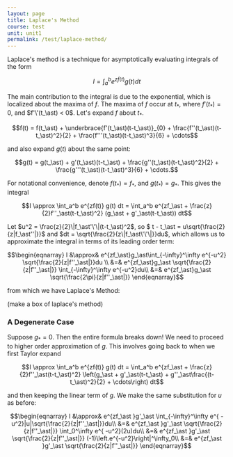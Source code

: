 ```yaml
---
layout: page
title: Laplace's Method
course: test
unit: unit1
permalink: /test/laplace-method/
---
```


Laplace's method is a technique for asymptotically evaluating integrals of the form

$$I = \int_a^b e^{zf(t)}g(t) dt$$

The main contribution to the integral is due to the exponential, which is localized about the maxima of $f$. The maxima of $f$ occur at $t_\ast$, where $f'(t_\ast) = 0$, and $f'\'(t_\ast) < 0$. Let's expand $f$ about $t_\ast$.

$$f(t) = f(t_\ast) + \underbrace{f'(t_\ast)(t-t_\ast)}_{0} + \frac{f''(t_\ast)(t-t_\ast)^2}{2} + \frac{f'''(t_\ast)(t-t_\ast)^3}{6} + \cdots$$

and also expand $g(t)$ about the same point:

$$g(t) = g(t_\ast) + g'(t_\ast)(t-t_\ast) + \frac{g''(t_\ast)(t-t_\ast)^2}{2} + \frac{g'''(t_\ast)(t-t_\ast)^3}{6} + \cdots.$$

For notational convenience, denote $f(t_\ast) = f_\ast$, and $g(t_\ast) = g_\ast$. This gives the integral

$$I \approx \int_a^b e^{zf(t)} g(t) dt = \int_a^b e^{zf_\ast + \frac{z}{2}f''_\ast(t-t_\ast)^2} (g_\ast + g'_\ast(t-t_\ast)) dt$$

Let $u^2 = \frac{z}{2}\|f_\ast'\'\|(t-t_\ast)^2$, so $ t - t_\ast = u\sqrt{\frac{2}{z\|f_\ast\'\'\|}}$ and $dt = \sqrt{\frac{2}{z\|f_\ast\'\'\|}}du$, which allows us to approximate the integral in terms of its leading order term:

$$\begin{eqnarray}
I &\approx& e^{zf_\ast}g_\ast\int_{-\infty}^\infty e^{-u^2} \sqrt{\frac{2}{z|f''_\ast|}}du \\
&=& e^{zf_\ast}g_\ast \sqrt{\frac{2}{z|f''_\ast|}} \int_{-\infty}^\infty e^{-u^2}du\\
&=& e^{zf_\ast}g_\ast \sqrt{\frac{2\pi}{z|f''_\ast|}}
\end{eqnarray}$$

from which we have Laplace's Method:

(make a box of laplace's method)



### A Degenerate Case
Suppose $g_\ast = 0$. Then the entire formula breaks down! We need to proceed to higher order approximation of $g$. This involves going back to when we first Taylor expand

$$I \approx \int_a^b e^{zf(t)} g(t) dt = \int_a^b e^{zf_\ast + \frac{z}{2}f''_\ast(t-t_\ast)^2} \left(g_\ast + g'_\ast(t-t_\ast) + g''_\ast\frac{(t-t_\ast)^2}{2} + \cdots\right) dt$$

and then keeping the linear term of $g$. We make the same substitution for $u$ as before:

$$\begin{eqnarray}
I &\approx& e^{zf_\ast }g'_\ast \int_{-\infty}^\infty e^{ -u^2}|u|\sqrt{\frac{2}{z|f''_\ast|}}du\\
&=& e^{zf_\ast }g'_\ast \sqrt{\frac{2}{z|f''_\ast|}} \int_0^\infty e^{ -u^2}(2u)du\\
&=& e^{zf_\ast }g'_\ast \sqrt{\frac{2}{z|f''_\ast|}} (-1)\left.e^{-u^2}\right|^\infty_0\\
&=& e^{zf_\ast }g'_\ast \sqrt{\frac{2}{z|f''_\ast|}}
\end{eqnarray}$$






